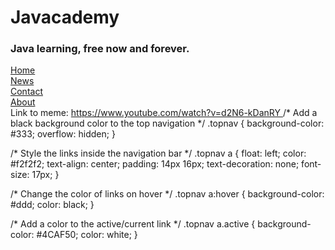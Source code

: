 # Javacademy
### Java learning, free now and forever.
<div class="topnav">
  <a class="active" href="#home">Home</a>
  <br> <a href="#news">News</a>
  <br> <a href="#contact">Contact</a>
  <br> <a href="#about">About</a>
</div>
Link to meme: <a href = "Link to meme"> https://www.youtube.com/watch?v=d2N6-kDanRY </a>
/* Add a black background color to the top navigation */
.topnav {
  background-color: #333;
  overflow: hidden;
}

/* Style the links inside the navigation bar */
.topnav a {
  float: left;
  color: #f2f2f2;
  text-align: center;
  padding: 14px 16px;
  text-decoration: none;
  font-size: 17px;
}

/* Change the color of links on hover */
.topnav a:hover {
  background-color: #ddd;
  color: black;
}

/* Add a color to the active/current link */
.topnav a.active {
  background-color: #4CAF50;
  color: white;
}
